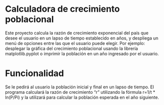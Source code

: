 # Calculadora de crecimiento poblacional
Este proyecto calcula la razón de crecimiento exponencial del país que desee el usuario en un lapso de tiempo establecido en años, y despliega un menú de opciones entre las que el usuario puede elegir. Por ejemplo: desplegar la gráfica del crecimiento poblacional usando la librería matplotlib.pyplot o imprimir la población en un año ingresado por el usuario.

# Funcionalidad
Se le pedirá al usuario la población inicial y final en un lapso de tiempo. El programa calculará la razón de crecimiento “r” utilizando la fórmula r=1/t * ln(P/Pi) y la utilizará para calcular la población esperada en el año siguiente.

